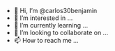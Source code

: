 - 👋 Hi, I’m @carlos30benjamin
- 👀 I’m interested in ...
- 🌱 I’m currently learning ...
- 💞️ I’m looking to collaborate on ...
- 📫 How to reach me ...

<!---
carlos30benjamin/carlos30benjamin is a ✨ special ✨ repository because its `README.md` (this file) appears on your GitHub profile.
You can click the Preview link to take a look at your changes.
--->
